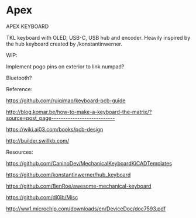 # Apex
 APEX KEYBOARD

TKL keyboard with OLED, USB-C, USB hub and encoder. Heavily inspired by the hub keyboard created by /konstantinwerner.

WIP:

Implement pogo pins on exterior to link numpad?

Bluetooth?

Reference:

https://github.com/ruiqimao/keyboard-pcb-guide

http://blog.komar.be/how-to-make-a-keyboard-the-matrix/?source=post_page---------------------------

https://wiki.ai03.com/books/pcb-design

http://builder.swillkb.com/

Resources:

https://github.com/CaninoDev/MechanicalKeyboardKiCADTemplates

https://github.com/konstantinwerner/hub_keyboard

https://github.com/BenRoe/awesome-mechanical-keyboard

https://github.com/di0ib/Misc

http://ww1.microchip.com/downloads/en/DeviceDoc/doc7593.pdf
